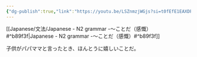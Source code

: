 ```yaml
---
{"dg-publish":true,"link":"https://youtu.be/LSZnmzjWGjs?si=t0fEfE1EAXDPYtJu","tags":["Japanese-grammar","N2"],"permalink":"/Notes/LN - N2 grammar -～ことだ（感慨）/","dgPassFrontmatter":true}
---
```


[[Japanese/文法/Japanese - N2 grammar -～ことだ（感慨）#^b89f3f\|Japanese - N2 grammar -～ことだ（感慨）#^b89f3f]]

子供がパパママと言ったとき、ほんとうに嬉しいことだ。